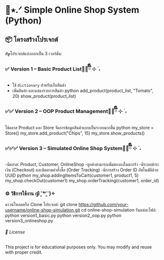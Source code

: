 # 🛒⭑.ᐟ Simple Online Shop System (Python)

## 📦 โครงสร้างโปรเจกต์

 𝝑𝝔โปรเจกต์แบ่งออกเป็น 3 เวอร์ชัน:

### ✅ Version 1 – Basic Product List🐻‍❄️ྀིྀི ⊹ ࣪ ˖
- ใช้ `dictionary` สำหรับเก็บสินค้า
- เพิ่มสินค้า และแสดงรายการสินค้า
   python
add_product(product_list, "Tomato", 20)
show_product(product_list)

### ✅✅ Version 2 – OOP Product Management🐻‍❄️ྀིྀི ⊹ ࣪ ˖
ใช้คลาส Product และ Store จัดการข้อมูลสินค้าแบบเป็นระบบมากขึ้น
   python
my_store = Store()
my_store.add_product("Chips", 15)
my_store.show_products()

### ✅✅✅ Version 3 – Simulated Online Shop System🐻‍❄️ྀིྀི ⊹ ࣪ ˖
-มีคลาส: Product, Customer, OnlineShop
-ลูกค้าสามารถเพิ่มของลงในตะกร้า
-มีระบบชำระเงิน (Checkout) และติดตามคำสั่งซื้อ (Order Tracking)
-มีการสร้าง Order ID อัตโนมัติด้วย UUID
   python
my_shop.addingItemsToCart(customer1, product1, 5)
my_shop.checkOut(customer1)
my_shop.orderTracking(customer1, order_id)

### ⚙️ วิธีการใช้งาน ദ്ദി ˉ͈̀꒳ˉ͈́ )✧
ดาวน์โหลดหรือ Clone โปรเจกต์:
git clone https://github.com/your-username/online-shop-simulation.git
cd online-shop-simulation
รันแต่ละไฟล์:
python version1_basic.py
python version2_oop.py
python version3_onlineshop.py

###### 📜 License
This project is for educational purposes only.
You may modify and reuse with proper credit.
